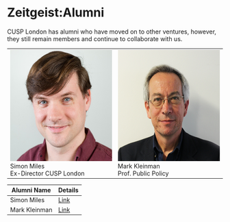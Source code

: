 # Zeitgeist:Alumni

CUSP London has alumni who have moved on to other ventures, however, they still remain members and continue to collaborate with us.

<table>
  <tr>
    <td> <img src="./assets/SimonMilesSq.jpg" alt="1" width = 260px height = 260px > <div class="caption"> Simon Miles <br> Ex-Director CUSP London </div> </td>
    <td> <img src="./assets/MarkKleinman.jpg" alt="2" width = 260px height = 260px> <div class="caption">Mark Kleinman <br> Prof. Public Policy </div> </td>
  </tr> 
  <tr>
  </tr>
</table>

| Alumni Name | Details |
|-----------------------|------------|
|Simon Miles|[Link](https://www.kcl.ac.uk/people/simon-miles)|
|Mark Kleinman|[Link](https://www.kcl.ac.uk/people/mark-kleinman)|
